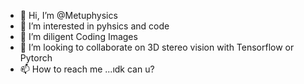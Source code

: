 - 👋 Hi, I’m @Metuphysics
- 👀 I’m interested in pyhsics and code
- 🌱 I’m diligent Coding Images
- 💞️ I’m looking to collaborate on 3D stereo vision with Tensorflow or Pytorch
- 📫 How to reach me ...ıdk can u?

<!---
Metuphysics/Metuphysics is a ✨ special ✨ repository because its `README.md` (this file) appears on your GitHub profile.
You can click the Preview link to take a look at your changes.
--->
